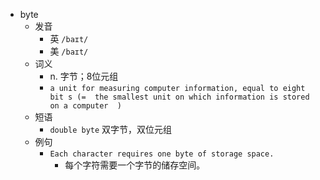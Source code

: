 - byte
  - 发音
    - 英 `/baɪt/`
    - 美 `/baɪt/`
  - 词义
    - n. 字节；8位元组
    - `a unit for measuring computer information, equal to eight  bit s (=  the smallest unit on which information is stored on a computer  ) `
  - 短语
    - `double byte` 双字节，双位元组 
  - 例句
    - `Each character requires one byte of storage space.`
      - 每个字符需要一个字节的储存空间。

